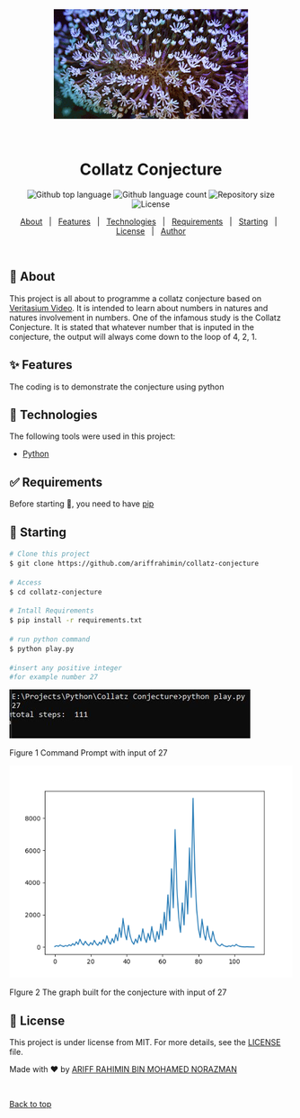 <div align="center" id="top"> 
  <img src="https://github.com/ariffrahimin/Collatz-Conjecture/blob/master/images/coral.gif" alt="Collatz Conjecture" />

&#xa0;

  <!-- <a href="https://collatzconjecture.netlify.app">Demo</a> -->
</div>

<h1 align="center">Collatz Conjecture</h1>

<p align="center">
  <img alt="Github top language" src="https://img.shields.io/github/languages/top/ariffrahimin/collatz-conjecture?color=56BEB8">

  <img alt="Github language count" src="https://img.shields.io/github/languages/count/ariffrahimin/collatz-conjecture?color=56BEB8">

  <img alt="Repository size" src="https://img.shields.io/github/repo-size/ariffrahimin/collatz-conjecture?color=56BEB8">

  <img alt="License" src="https://img.shields.io/github/license/ariffrahimin/collatz-conjecture?color=56BEB8">

  <!-- <img alt="Github issues" src="https://img.shields.io/github/issues/ariffrahimin/collatz-conjecture?color=56BEB8" /> -->

  <!-- <img alt="Github forks" src="https://img.shields.io/github/forks/ariffrahimin/collatz-conjecture?color=56BEB8" /> -->

  <!-- <img alt="Github stars" src="https://img.shields.io/github/stars/ariffrahimin/collatz-conjecture?color=56BEB8" /> -->
</p>

<!-- Status -->

<!-- <h4 align="center">
	🚧  Collatz Conjecture 🚀 Under construction...  🚧
</h4>

<hr> -->

<p align="center">
  <a href="#dart-about">About</a> &#xa0; | &#xa0; 
  <a href="#sparkles-features">Features</a> &#xa0; | &#xa0;
  <a href="#rocket-technologies">Technologies</a> &#xa0; | &#xa0;
  <a href="#white_check_mark-requirements">Requirements</a> &#xa0; | &#xa0;
  <a href="#checkered_flag-starting">Starting</a> &#xa0; | &#xa0;
  <a href="#memo-license">License</a> &#xa0; | &#xa0;
  <a href="https://github.com/ariffrahimin" target="_blank">Author</a>
</p>

<br>

## :dart: About

This project is all about to programme a collatz conjecture based on [Veritasium Video](https://www.youtube.com/watch?v=094y1Z2wpJg&ab_channel=Veritasium). It is intended to learn about numbers in natures and natures involvement in numbers. One of the infamous study is the Collatz Conjecture. It is stated that whatever number that is inputed in the conjecture, the output will always come down to the loop of 4, 2, 1.

## :sparkles: Features

The coding is to demonstrate the conjecture using python

## :rocket: Technologies

The following tools were used in this project:

- [Python](https://www.python.org/)

## :white_check_mark: Requirements

Before starting :checkered_flag:, you need to have [pip](https://www.python.org/)

## :checkered_flag: Starting

```bash
# Clone this project
$ git clone https://github.com/ariffrahimin/collatz-conjecture

# Access
$ cd collatz-conjecture

# Intall Requirements
$ pip install -r requirements.txt

# run python command
$ python play.py

#insert any positive integer
#for example number 27
```

<div>
  <img src="https://github.com/ariffrahimin/Collatz-Conjecture/blob/master/images/input27_steps.JPG"/>
  <p>Figure 1 Command Prompt with input of 27</p>
  <img src="https://github.com/ariffrahimin/Collatz-Conjecture/blob/master/images/input27.png"/>
  <p>FIgure 2 The graph built for the conjecture with input of 27</p>
</div>

## :memo: License

This project is under license from MIT. For more details, see the [LICENSE](LICENSE.md) file.

Made with :heart: by <a href="https://github.com/ariffrahimin" target="_blank">ARIFF RAHIMIN BIN MOHAMED NORAZMAN</a>

&#xa0;

<a href="#top">Back to top</a>
